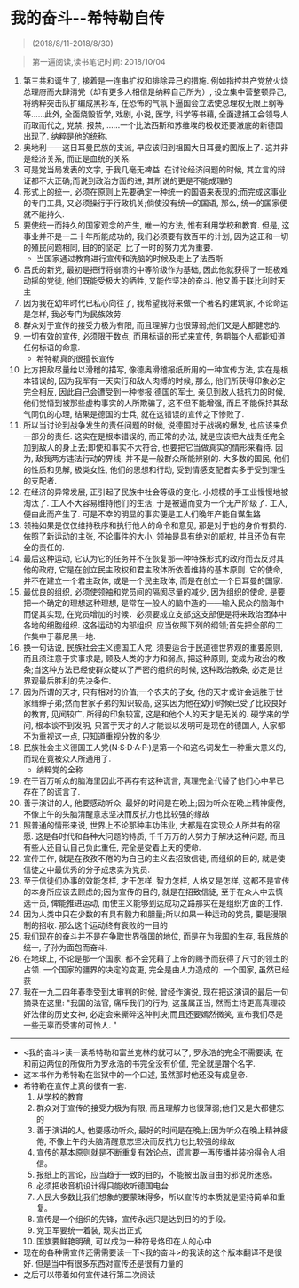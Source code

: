 # 我的奋斗--希特勒自传  


> (2018/8/11-2018/8/30)

> 第一遍阅读,读书笔记时间: 2018/10/04


1. 第三共和诞生了, 接着是一连串扩权和排除异己的措施. 例如指控共产党放火烧总理府而大肆清党（却有更多人相信是纳粹自己所为）, 设立集中营整顿异己, 将纳粹突击队扩编成黑衫军, 在恐怖的气氛下逼国会立法使总理权无限上纲等等……此外, 全面烧毁哲学, 戏剧, 小说, 医学, 科学等书藉, 全面逮捕工会领导人而取而代之, 党禁, 报禁, ……一个比法西斯和苏维埃的极权还要澈底的新德国出现了. 纳粹是他的统称. 
2. 奥地利——这日耳曼民族的支派, 早应该归到祖国大日耳曼的图版上了.  这并非是经济关系, 而正是血统的关系. 
3. 可是党当局发表的文字, 于我几毫无裨益.  在讨论经济问题的时候, 其立言的辩证都不大正确;而说到政治方面的进, 其所说的更是不能成理的
4. 形式上的统一, 必须在原则上先要确定一种统一的国语来表现的;而完成这事业的专门工具, 又必须操行于行政机关;倘使没有统一的国语, 那么, 统一的国家便就不能持久. 
6. 要使统一而持久的国家观念的产生, 唯一的方法, 惟有利用学校和教育.  但是, 这事业并不是一二十年所能成功的, 我们必须要有数百年的计划, 因为这正和一切的殖民问题相同, 目的的坚定, 比了一时的努力尤为重要. 
    * 当国家通过教育进行宣传和洗脑的时候及走上了法西斯.
7. 吕氏的新党, 最初是把行将崩溃的中等阶级作为基础, 因此他就获得了一班极难动摇的党徒, 他们既能受极大的牺牲, 又能作坚决的奋斗.  他又善于联比利时天主
8. 因为我在幼年时代已私心向往了, 我希望我将来做一个著名的建筑家, 不论命运是怎样, 我必专门为民族效劳. 
9. 群众对于宣传的接受力极为有限, 而且理解力也很薄弱;他们又是大都健忘的. 
10. 一切有效的宣传, 必须限于数点, 而用标语的形式来宣传, 务期每个人都能知道任何标语的命意. 
    * 希特勒真的很擅长宣传
11. 比方把敌尽量给以滑稽的描写, 像德奥滑稽报纸所用的一种宣传方法, 实在是根本错误的, 因为我军有一天实行和敌人肉搏的时候, 那么, 他们所获得印象必定完全相反, 因此自己会遭受到一种惨报;德国的军士, 亲见到敌人抵抗力的时候, 他们觉悟到被那些虚构事实的人所欺骗了, 这不但不能增强, 而且不能保持其敌气同仇的心理, 结果是德国的士兵, 就在这错误的宣传之下惨败了.  
12. 所以当讨论到战争发生的责任问题的时候, 说德国对于战祸的爆发, 也应该来负一部分的责任. 这实在是根本错误的, 而正常的办法, 就是应该把大战责任完全加到敌人的身上去;即使和事实不大符合, 也要把它当做真实的情形来看待.  因为, 敌我两方违法行动的界线, 并不是一般群众所能辨别的.  大多数的国民, 他们的性质和见解, 极类女性, 他们的思想和行动, 受到情感支配者实多于受到理性的支配者. 
13. 在经济的异常发展, 正引起了民族中社会等级的变化. 小规模的手工业慢慢地被淘汰了. 工人不大容易维持他们的生活, 于是被逼而变为一个无产阶级了.  工人, 便由此而产生了.  可是不幸的明显的事实便是工人们晚年产能自谋生路
14. 领袖如果是仅仅维持秩序和执行他人的命令和意见, 那是对于他的身价有损的.  依照了新运动的主张, 不论事件的大小, 领袖是具有绝对的威权, 并且还负有完全的责任的. 
16. 最后这种运动, 它认为它的任务并不在恢复那—种特殊形式的政府而去反对其他的政府, 它是在创立民主政权和君主政体所依着维持的基本原则.  它的使命, 并不在建立一个君主政体, 或是一个民主政体, 而是在创立一个日耳曼的国家. 
17. 最优良的组织, 必须使领袖和党员间的隔阂尽量的减少, 因为组织的使命, 是要把一个确定的理想这种理想, 是常在一般人的脑中造的——输入民众的脑海中而促其实现, 在党员增加的时候．必须要成立支部;这支部便是将来政治团体中各地的细胞组织.  这各运动的内部组织, 应当依照下列的纲领;首先把全部的工作集中于慕尼黑一地. 
18. 换一句话说, 民族社会主义德国工人党, 须要适合于民道德世界观的重要原则, 而且须注意于实事求是, 顾及人类的才力和弱点, 把这种原则, 变成为政治的教条;当这种方法已经使群众碇以了严密的组织的时候, 这种政治教条, 必定是世界观最后胜利的先决条件. 
20. 因为所谓的天才, 只有相对的价值;一个农夫的子女, 他的天才或许会远胜于世家缙绅子弟;然而世家子弟的知识较高, 这实因为他在幼小时候已受了比较良好的教育, 见闻较广, 所得的印象较富, 这是和他个人的天才是无关的.  硬学来的学问, 根本谈不到发明, 只富于天才的人才能谈以发明可是现在的德国人, 大家都不为重视这一点, 只知道重视分数的多少. 
21. 民族社会主义德国工人党(N·S·D·A·P·)是第一个和这名词发生一种重大意义的, 而现在竟被众人所通用了. 
    * 纳粹党的全称
22. 在干百万听众的脑海里因此不再存有这种谎言, 真理完全代替了他们心中早已存在了的谎言了. 
23. 善于演讲的人, 他要感动听众, 最好的时间是在晚上;因为听众在晚上精神疲倦, 不像上午的头脑清醒意志坚决而反抗力也比较强的缘故
24. 照普通的情形来说, 世界上不论那种丰功伟业, 大都是在实现众人所共有的宿愿.  这是各时代和各种大问题的特质, 千千万万的人努力于解决这种问题, 而且有些人还自认自己负此重任, 完全是受着上天的使命. 
25. 宣传工作, 就是在孜孜不倦的为自己的主义去招致信徒, 而组织的目的, 就是使信徒之中最优秀的分子成忠实为党员. 
26. 至于信徒们办事的效能怎样, 才干怎样, 智力怎样, 人格又是怎样, 这都不是宣传的本身所应该去顾虑的;因为宣传的目的, 就是在招致信徒, 至于在众人中去慎选干员, 俾能推进运动, 而使主义能够到达成功之路那实在是组织方面的工作. 
27. 因为人类中只在少数的有具有毅力和胆量;所以如果一种运动的党员, 要是漫限制的招收.  那么这个运动终有衰败的一目的
28. 我们现在的奋斗并不是在争取世界强国的地位, 而是在为我国的生存, 我民族的统一, 子孙为面包而奋斗. 
30. 在地球上, 不论是那一个国家, 都不会凭藉了上帝的赐予而获得了尺寸的领土的占领. 一个国家的疆界的决定的变更, 完全是由人力造成的.  一个国家, 虽然已经获
32. 我在一九二四年春季受到太审判的时候, 曾经作演说, 现在把这演词的最后一句摘录在这里: "我国的法官, 痛斥我们的行为, 这虽属正当, 然而主持更高真理较好法律的历史女神, 必定会来撕碎这种判决;而且还要嫣然微笑, 宣布我们尽是一些无辜而受害的可怜人. "

---
* <我的奋斗>读一读希特勒和富兰克林的就可以了, 罗永浩的完全不需要读, 在和前边两位的所做所为罗永浩的书完全没有价值, 完全就是蹭个名字.
* 这本书作为希特勒在监狱中的一个口述, 虽然那时他还没有成皇帝.
* 希特勒在宣传上真的很有一套.
    1. 从学校的教育
    2. 群众对于宣传的接受力极为有限, 而且理解力也很薄弱;他们又是大都健忘的
    3. 善于演讲的人, 他要感动听众, 最好的时间是在晚上;因为听众在晚上精神疲倦, 不像上午的头脑清醒意志坚决而反抗力也比较强的缘故
    4. 宣传的基本原则就是不断重复有效论点，谎言要一再传播并装扮得令人相信。
    5. 报纸上的言论，应当趋于一致的目的，不能被出版自由的邪说所迷惑。
    6. 必须把收音机设计得只能收听德国电台
    7. 人民大多数比我们想象的要蒙昧得多，所以宣传的本质就是坚持简单和重复。
    8. 宣传是一个组织的先锋，宣传永远只是达到目的的手段。
    9. 党卫军要统一着装, 现实出正式
    10. 国旗要鲜艳明确, 可以成为一种符号烙印在人的心中
* 现在的各种需宣传还需需要读一下<我的奋斗>的我读的这个版本翻译不是很好. 但是当中有很多东西对宣传还是很有力量的
* 之后可以带着如何宣传进行第二次阅读